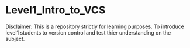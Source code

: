 # Level1_Intro_to_VCS
Disclaimer: This is a repository strictly for learning purposes. To introduce level1 students to version control and test thier understanding on the subject.
